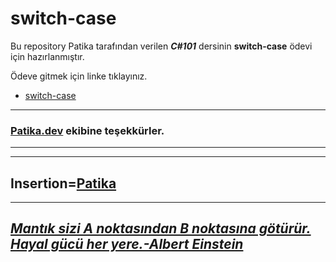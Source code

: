 # switch-case

Bu repository Patika tarafından verilen ***C#101*** dersinin **switch-case** ödevi için hazırlanmıştır.

Ödeve gitmek için linke tıklayınız.
* [switch-case](https://github.com/agitcelik21/switch-case/blob/main/Program.cs)


---
### **[Patika.dev](https://app.patika.dev/) ekibine teşekkürler.**
---
---
Insertion=[**Patika**](https://app.patika.dev/)
---
---
## ***[Mantık sizi A noktasından B noktasına götürür. Hayal gücü her yere.-Albert Einstein](https://en.wikipedia.org/wiki/Albert_Einstein)*** ##
